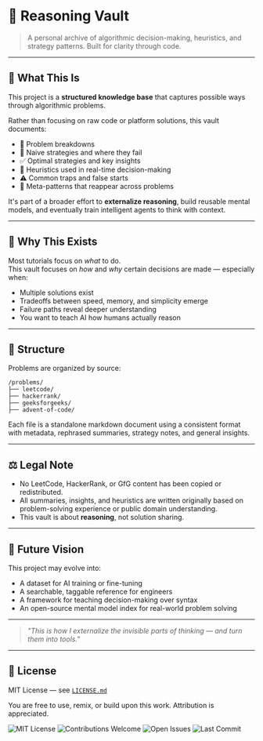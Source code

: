 # 🧠 Reasoning Vault

> A personal archive of algorithmic decision-making, heuristics, and strategy patterns. Built for clarity through code.

---

## 📌 What This Is

This project is a **structured knowledge base** that captures possible ways through algorithmic problems.

Rather than focusing on raw code or platform solutions, this vault documents:

- 🧩 Problem breakdowns
- 🚧 Naive strategies and where they fail
- ✅ Optimal strategies and key insights
- 🧠 Heuristics used in real-time decision-making
- ⚠️ Common traps and false starts
- 🧭 Meta-patterns that reappear across problems

It's part of a broader effort to **externalize reasoning**, build reusable mental models, and eventually train intelligent agents to think with context.

---

## 🎯 Why This Exists

Most tutorials focus on *what* to do.  
This vault focuses on *how* and *why* certain decisions are made — especially when:

- Multiple solutions exist
- Tradeoffs between speed, memory, and simplicity emerge
- Failure paths reveal deeper understanding
- You want to teach AI how humans actually reason

---

## 📁 Structure

Problems are organized by source:

```
/problems/
├── leetcode/
├── hackerrank/
├── geeksforgeeks/
├── advent-of-code/
```


Each file is a standalone markdown document using a consistent format with metadata, rephrased summaries, strategy notes, and general insights.

---

## ⚖️ Legal Note

- No LeetCode, HackerRank, or GfG content has been copied or redistributed.
- All summaries, insights, and heuristics are written originally based on problem-solving experience or public domain understanding.
- This vault is about **reasoning**, not solution sharing.

---

## 🧪 Future Vision

This project may evolve into:

- A dataset for AI training or fine-tuning
- A searchable, taggable reference for engineers
- A framework for teaching decision-making over syntax
- An open-source mental model index for real-world problem solving

---

> *"This is how I externalize the invisible parts of thinking — and turn them into tools."*

---

## 📜 License

MIT License — see [`LICENSE.md`](LICENSE.md)

You are free to use, remix, or build upon this work. Attribution is appreciated.

![MIT License](https://img.shields.io/github/license/scephiro/arke-heuristics-knowledgebase?color=blue)
![Contributions Welcome](https://img.shields.io/badge/contributions-welcome-brightgreen.svg)
![Open Issues](https://img.shields.io/github/issues/scephiro/arke-heuristics-knowledgebase)
![Last Commit](https://img.shields.io/github/last-commit/scephiro/arke-heuristics-knowledgebase)
